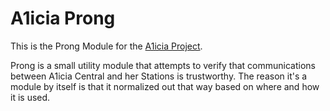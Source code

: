 # A1icia Prong

This is the Prong Module for the [A1icia Project](https://github.com/markhull/A1icia).

Prong is a small utility module that attempts to verify that communications between A1icia Central and her Stations is trustworthy. The reason it's a module by itself is that it normalized out that way based on where and how it is used.
